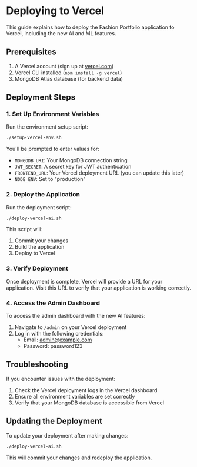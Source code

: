 # Deploying to Vercel

This guide explains how to deploy the Fashion Portfolio application to Vercel, including the new AI and ML features.

## Prerequisites

1. A Vercel account (sign up at [vercel.com](https://vercel.com))
2. Vercel CLI installed (`npm install -g vercel`)
3. MongoDB Atlas database (for backend data)

## Deployment Steps

### 1. Set Up Environment Variables

Run the environment setup script:

```bash
./setup-vercel-env.sh
```

You'll be prompted to enter values for:
- `MONGODB_URI`: Your MongoDB connection string
- `JWT_SECRET`: A secret key for JWT authentication
- `FRONTEND_URL`: Your Vercel deployment URL (you can update this later)
- `NODE_ENV`: Set to "production"

### 2. Deploy the Application

Run the deployment script:

```bash
./deploy-vercel-ai.sh
```

This script will:
1. Commit your changes
2. Build the application
3. Deploy to Vercel

### 3. Verify Deployment

Once deployment is complete, Vercel will provide a URL for your application. Visit this URL to verify that your application is working correctly.

### 4. Access the Admin Dashboard

To access the admin dashboard with the new AI features:

1. Navigate to `/admin` on your Vercel deployment
2. Log in with the following credentials:
   - Email: admin@example.com
   - Password: password123

## Troubleshooting

If you encounter issues with the deployment:

1. Check the Vercel deployment logs in the Vercel dashboard
2. Ensure all environment variables are set correctly
3. Verify that your MongoDB database is accessible from Vercel

## Updating the Deployment

To update your deployment after making changes:

```bash
./deploy-vercel-ai.sh
```

This will commit your changes and redeploy the application.